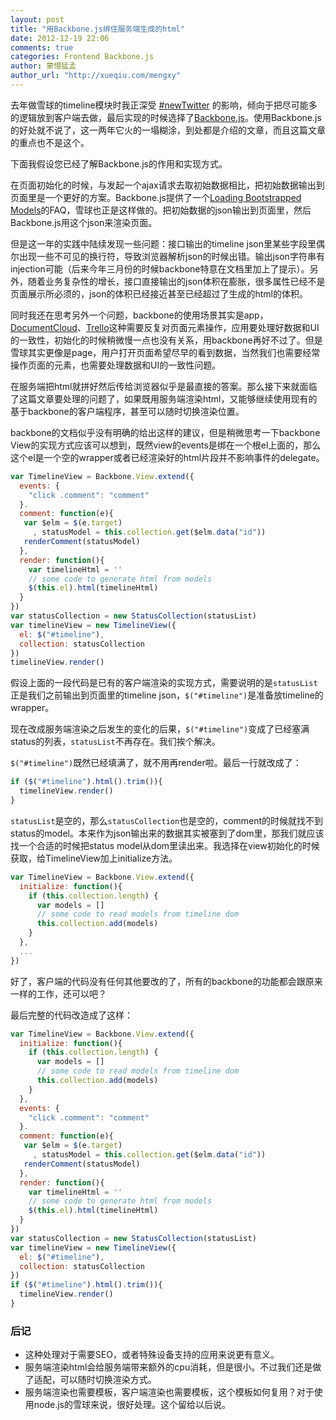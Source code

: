 ```yaml
---
layout: post
title: "用Backbone.js绑住服务端生成的html"
date: 2012-12-19 22:06
comments: true
categories: Frontend Backbone.js
author: 蒙懵猛孟
author_url: "http://xueqiu.com/mengxy"
---
```

去年做雪球的timeline模块时我正深受 [#newTwitter](http://engineering.twitter.com/2010/09/tech-behind-new-twittercom.html) 的影响，倾向于把尽可能多的逻辑放到客户端去做，最后实现的时候选择了[Backbone.js](http://backbonejs.org)。使用Backbone.js的好处就不说了，这一两年它火的一塌糊涂，到处都是介绍的文章，而且这篇文章的重点也不是这个。

下面我假设您已经了解Backbone.js的作用和实现方式。

在页面初始化的时候，与发起一个ajax请求去取初始数据相比，把初始数据输出到页面里是一个更好的方案。Backbone.js提供了一个[Loading Bootstrapped Models](http://backbonejs.org/#FAQ-bootstrap)的FAQ，雪球也正是这样做的。把初始数据的json输出到页面里，然后Backbone.js用这个json来渲染页面。

但是这一年的实践中陆续发现一些问题：接口输出的timeline json里某些字段里偶尔出现一些不可见的换行符，导致浏览器解析json的时候出错。输出json字符串有injection可能（后来今年三月份的时候backbone特意在文档里加上了提示）。另外，随着业务复杂性的增长，接口直接输出的json体积在膨胀，很多属性已经不是页面展示所必须的，json的体积已经接近甚至已经超过了生成的html的体积。

同时我还在思考另外一个问题，backbone的使用场景其实是app，[DocumentCloud](http://www.documentcloud.org/)、[Trello](https://trello.com/)这种需要反复对页面元素操作，应用要处理好数据和UI的一致性，初始化的时候稍微慢一点也没有关系，用backbone再好不过了。但是雪球其实更像是page，用户打开页面希望尽早的看到数据，当然我们也需要经常操作页面的元素，也需要处理数据和UI的一致性问题。

在服务端把html就拼好然后传给浏览器似乎是最直接的答案。那么接下来就面临了这篇文章要处理的问题了，如果既用服务端渲染html，又能够继续使用现有的基于backbone的客户端程序，甚至可以随时切换渲染位置。

backbone的文档似乎没有明确的给出这样的建议，但是稍微思考一下backbone View的实现方式应该可以想到，既然view的events是绑在一个根el上面的，那么这个el是一个空的wrapper或者已经渲染好的html片段并不影响事件的delegate。

``` javascript
var TimelineView = Backbone.View.extend({
  events: {
    "click .comment": "comment"
  }.
  comment: function(e){
   var $elm = $(e.target)
     , statusModel = this.collection.get($elm.data("id"))
   renderComment(statusModel)
  },
  render: function(){
    var timelineHtml = ''
    // some code to generate html from models
    $(this.el).html(timelineHtml)
  }
})
var statusCollection = new StatusCollection(statusList)
var timelineView = new TimelineView({
  el: $("#timeline"),
  collection: statusCollection
})
timelineView.render()
```
假设上面的一段代码是已有的客户端渲染的实现方式，需要说明的是`statusList`正是我们之前输出到页面里的timeline json，`$("#timeline")`是准备放timeline的wrapper。

现在改成服务端渲染之后发生的变化的后果，`$("#timeline")`变成了已经塞满status的列表，`statusList`不再存在。我们挨个解决。

`$("#timeline")`既然已经填满了，就不用再render啦。最后一行就改成了：
``` javascript
if ($("#timeline").html().trim()){
  timelineView.render()
}
```

`statusList`是空的，那么`statusCollection`也是空的，comment的时候就找不到status的model。本来作为json输出来的数据其实被塞到了dom里，那我们就应该找一个合适的时候把status model从dom里读出来。我选择在view初始化的时候获取，给TimelineView加上initialize方法。
``` javascript
var TimelineView = Backbone.View.extend({
  initialize: function(){
    if (this.collection.length) {
      var models = []
      // some code to read models from timeline dom
      this.collection.add(models)
    }
  },
  ...
})
```
好了，客户端的代码没有任何其他要改的了，所有的backbone的功能都会跟原来一样的工作，还可以吧？

最后完整的代码改造成了这样：

``` javascript
var TimelineView = Backbone.View.extend({
  initialize: function(){
    if (this.collection.length) {
      var models = []
      // some code to read models from timeline dom
      this.collection.add(models)
    }
  },
  events: {
    "click .comment": "comment"
  }.
  comment: function(e){
   var $elm = $(e.target)
     , statusModel = this.collection.get($elm.data("id"))
   renderComment(statusModel)
  },
  render: function(){
    var timelineHtml = ''
    // some code to generate html from models
    $(this.el).html(timelineHtml)
  }
})
var statusCollection = new StatusCollection(statusList)
var timelineView = new TimelineView({
  el: $("#timeline"),
  collection: statusCollection
})
if ($("#timeline").html().trim()){
  timelineView.render()
}
```

### 后记
* 这种处理对于需要SEO，或者特殊设备支持的应用来说更有意义。
* 服务端渲染html会给服务端带来额外的cpu消耗，但是很小。不过我们还是做了适配，可以随时切换渲染方式。
* 服务端渲染也需要模板，客户端渲染也需要模板，这个模板如何复用？对于使用node.js的雪球来说，很好处理。这个留给以后说。